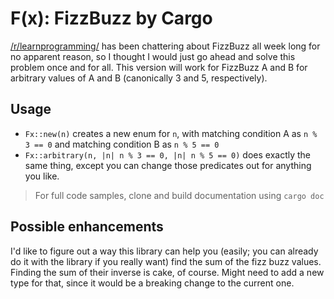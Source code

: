 F(x): FizzBuzz by Cargo
=======================

[/r/learnprogramming/](http://www.reddit.com/r/learnprogramming/) has been chattering about FizzBuzz all week long for no apparent reason, so I thought I would just go ahead and solve this problem once and for all. This version will work for FizzBuzz A and B for arbitrary values of A and B (canonically 3 and 5, respectively).

## Usage

* `Fx::new(n)` creates a new enum for `n`, with matching condition A as `n % 3 == 0` and matching condition B as `n % 5 == 0`
* `Fx::arbitrary(n, |n| n % 3 == 0, |n| n % 5 == 0)` does exactly the same thing, except you can change those predicates out for anything you like.

> For full code samples, clone and build documentation using `cargo doc`

## Possible enhancements

I'd like to figure out a way this library can help you (easily; you can already do it with the library if you really want) find the sum of the fizz buzz values. Finding the sum of their inverse is cake, of course. Might need to add a new type for that, since it would be a breaking change to the current one.
